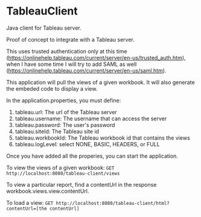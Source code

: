 # TableauClient
Java client for Tableau server.

Proof of concept to integrate with a Tableau server.

This uses trusted authentication only at this time (https://onlinehelp.tableau.com/current/server/en-us/trusted_auth.htm), 
when I have some time I will try to add SAML as well (https://onlinehelp.tableau.com/current/server/en-us/saml.htm).

This application will pull the views of a given workbook.
It will also generate the embeded code to display a view.

In the application.properties, you must define:
1. tableau.url: The url of the Tableau server
2. tableau.username: The username that can access the server
3. tableau.password: The user's password
4. tableau.siteId: The Tableau site id
5. tableau.workbookId: The Tableau workbook id that contains the views
6. tableau.logLevel: select NONE, BASIC, HEADERS, or FULL

Once you have added all the properies, you can start the application.

To view the views of a given workbook:
`GET http://localhost:8080/tableau-client/views`

To view a particular report, find a contentUrl in the response workbook.views.view.contentUrl.

To load a view:
`GET http://localhost:8080/tableau-client/html?contentUrl=[the contentUrl]`
